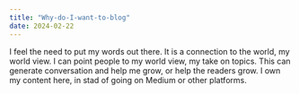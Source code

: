 ```yaml
---
title: "Why-do-I-want-to-blog"
date: 2024-02-22
---
```


I feel the need to put my words out there. It is a connection to the world, my world view. I can point people to my world view, my take on topics. This can generate conversation and help me grow, or help the readers grow. I own my content here, in stad of going on Medium or other platforms.
